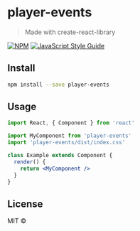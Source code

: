 # player-events

> Made with create-react-library

[![NPM](https://img.shields.io/npm/v/player-events.svg)](https://www.npmjs.com/package/player-events) [![JavaScript Style Guide](https://img.shields.io/badge/code_style-standard-brightgreen.svg)](https://standardjs.com)

## Install

```bash
npm install --save player-events
```

## Usage

```jsx
import React, { Component } from 'react'

import MyComponent from 'player-events'
import 'player-events/dist/index.css'

class Example extends Component {
  render() {
    return <MyComponent />
  }
}
```

## License

MIT © [](https://github.com/)
